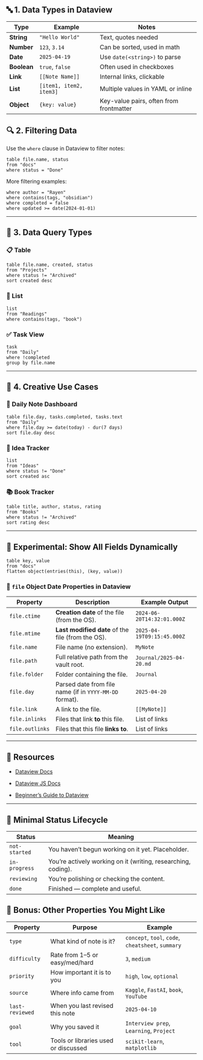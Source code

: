 
## 🔤 1. Data Types in Dataview

| Type        | Example                 | Notes                                   |
| ----------- | ----------------------- | --------------------------------------- |
| **String**  | `"Hello World"`         | Text, quotes needed                     |
| **Number**  | `123`, `3.14`           | Can be sorted, used in math             |
| **Date**    | `2025-04-19`            | Use `date(<string>)` to parse           |
| **Boolean** | `true`, `false`         | Often used in checkboxes                |
| **Link**    | `[[Note Name]]`         | Internal links, clickable               |
| **List**    | `[item1, item2, item3]` | Multiple values in YAML or inline       |
| **Object**  | `{key: value}`          | Key-value pairs, often from frontmatter |


## 🔍 2. Filtering Data

Use the `where` clause in Dataview to filter notes:

```
table file.name, status
from "docs"
where status = "Done"
```

More filtering examples:

```
where author = "Rayen"
where contains(tags, "obsidian")
where completed = false
where updated >= date(2024-01-01)
```


---

## 🧮 3. Data Query Types

### 📋 Table

```
table file.name, created, status
from "Projects"
where status != "Archived"
sort created desc
```

### 📌 List

```
list
from "Readings"
where contains(tags, "book")
```

### ✅ Task View

```
task
from "Daily"
where !completed
group by file.name
```

---

## 🎯 4. Creative Use Cases

### 📆 Daily Note Dashboard

```
table file.day, tasks.completed, tasks.text
from "Daily"
where file.day >= date(today) - dur(7 days)
sort file.day desc
```

### 🧠 Idea Tracker

```
list
from "Ideas"
where status != "Done"
sort created asc
```

### 📚 Book Tracker

```
table title, author, status, rating
from "Books"
where status != "Archived"
sort rating desc
```

---

## 🧪 Experimental: Show All Fields Dynamically

```
table key, value
from "docs"
flatten object(entries(this), (key, value))
```

### 📁 `file` Object Date Properties in Dataview

| Property       | Description                                             | Example Output             |
| -------------- | ------------------------------------------------------- | -------------------------- |
| `file.ctime`   | **Creation date** of the file (from the OS).            | `2024-06-20T14:32:01.000Z` |
| `file.mtime`   | **Last modified date** of the file (from the OS).       | `2025-04-19T09:15:45.000Z` |
| `file.name`    | File name (no extension).                               | `MyNote`                   |
| `file.path`    | Full relative path from the vault root.                 | `Journal/2025-04-20.md`    |
| `file.folder`  | Folder containing the file.                             | `Journal`                  |
| `file.day`     | Parsed date from file name (if in `YYYY-MM-DD` format). | `2025-04-20`               |
| `file.link`    | A link to the file.                                     | `[[MyNote]]`               |
| `file.inlinks` | Files that link **to** this file.                       | List of links              |
|`file.outlinks`|Files that this file **links to**.|List of links|

---

## 🔗 Resources

- [Dataview Docs](https://blacksmithgu.github.io/obsidian-dataview/)
    
- [Dataview JS Docs](https://blacksmithgu.github.io/obsidian-dataview/api/)
    
- [Beginner’s Guide to Dataview](https://obsidian.rocks/dataview-in-obsidian-a-beginners-guide/)

---
## 🔧 **Minimal Status Lifecycle**

| Status        | Meaning                                                       |
| ------------- | ------------------------------------------------------------- |
| `not-started` | You haven’t begun working on it yet. Placeholder.             |
| `in-progress` | You’re actively working on it (writing, researching, coding). |
| `reviewing`   | You’re polishing or checking the content.                     |
| `done`        | Finished — complete and useful.                               |

## 🧩 Bonus: Other Properties You Might Like

|Property|Purpose|Example|
|---|---|---|
|`type`|What kind of note is it?|`concept`, `tool`, `code`, `cheatsheet`, `summary`|
|`difficulty`|Rate from 1–5 or easy/med/hard|`3`, `medium`|
|`priority`|How important it is to you|`high`, `low`, `optional`|
|`source`|Where info came from|`Kaggle`, `FastAI`, `book`, `YouTube`|
|`last-reviewed`|When you last revised this note|`2025-04-10`|
|`goal`|Why you saved it|`Interview prep`, `Learning`, `Project`|
|`tool`|Tools or libraries used or discussed|`scikit-learn`, `matplotlib`|
